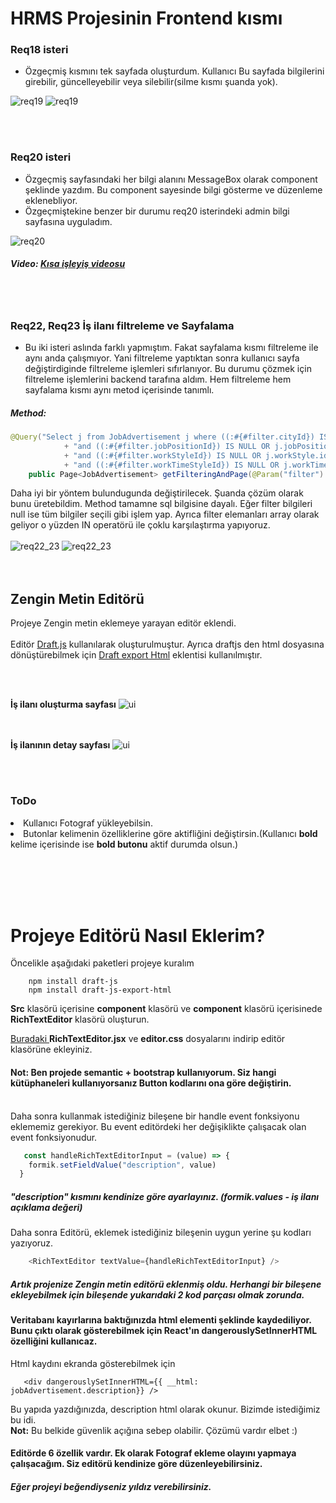 # HRMS Projesinin Frontend kısmı

### Req18 isteri
- Özgeçmiş kısmını tek sayfada oluşturdum. Kullanıcı Bu sayfada bilgilerini girebilir, güncelleyebilir veya silebilir(silme kısmı şuanda yok).

![req19](https://github.com/yasintorun/insan-kaynaklari-yonetim-sistemi/blob/Dev3/frontend/showcase/cv.PNG)
![req19](https://github.com/yasintorun/insan-kaynaklari-yonetim-sistemi/blob/Dev3/frontend/showcase/editCv.PNG)

<br>
<br>

### Req20 isteri
- Özgeçmiş sayfasındaki her bilgi alanını MessageBox olarak component şeklinde yazdım. Bu component sayesinde bilgi gösterme ve düzenleme eklenebliyor.
- Özgeçmiştekine benzer bir durumu req20 isterindeki admin bilgi sayfasına uyguladım.

![req20](https://github.com/yasintorun/insan-kaynaklari-yonetim-sistemi/blob/Dev3/frontend/showcase/Ads%C4%B1z.png)

##### Video: [Kısa işleyiş videosu](https://streamable.com/l5jirf)


<br>
<br>


### Req22, Req23 İş ilanı filtreleme ve Sayfalama
- Bu iki isteri aslında farklı yapmıştım. Fakat sayfalama kısmı filtreleme ile aynı anda çalışmıyor. Yani filtreleme yaptıktan sonra kullanıcı sayfa değiştirdiginde filtreleme işlemleri sıfırlanıyor. Bu durumu çözmek için filtreleme işlemlerini backend tarafına aldım. Hem filtreleme hem sayfalama kısmı aynı metod içerisinde tanımlı.
##### Method:
```java
@Query("Select j from JobAdvertisement j where ((:#{#filter.cityId}) IS NULL OR j.city.id IN (:#{#filter.cityId}))"
			+ "and ((:#{#filter.jobPositionId}) IS NULL OR j.jobPosition.id IN (:#{#filter.jobPositionId}))"
			+ "and ((:#{#filter.workStyleId}) IS NULL OR j.workStyle.id IN (:#{#filter.workStyleId}))"
			+ "and ((:#{#filter.workTimeStyleId}) IS NULL OR j.workTimeStyle.id IN (:#{#filter.workTimeStyleId}))")
	public Page<JobAdvertisement> getFilteringAndPage(@Param("filter") JobAdvertFilterOption filterOption, Pageable pageable);
   ```
   Daha iyi bir yöntem bulundugunda değiştirilecek. Şuanda çözüm olarak bunu üretebildim.
   Method tamamne sql bilgisine dayalı. Eğer filter bilgileri null ise tüm bilgiler seçili gibi işlem yap. Ayrıca filter elemanları array olarak geliyor o yüzden IN operatörü ile çoklu karşılaştırma yapıyoruz.
   <br><br>
   ![req22_23](https://github.com/yasintorun/insan-kaynaklari-yonetim-sistemi/blob/Dev3/frontend/showcase/isilani.PNG)
   ![req22_23](https://github.com/yasintorun/insan-kaynaklari-yonetim-sistemi/blob/Dev3/frontend/showcase/isilani2.PNG)
<br><br><br>
## Zengin Metin Editörü
Projeye Zengin metin eklemeye yarayan editör eklendi.<br><br>
Editör [Draft.js](https://draftjs.org/) kullanılarak oluşturulmuştur.
Ayrıca draftjs den html dosyasına dönüştürebilmek için [Draft export Html](https://www.npmjs.com/package/draft-js-export-html) eklentisi kullanılmıştır.

<br><br>

<strong>İş ilanı oluşturma sayfası</strong>
![ui](https://raw.githubusercontent.com/yasintorun/insan-kaynaklari-yonetim-sistemi/Dev3/frontend/editor.PNG)

<br><br>
<strong>İş ilanının detay sayfası</strong>
![ui](https://raw.githubusercontent.com/yasintorun/insan-kaynaklari-yonetim-sistemi/Dev3/frontend/output.PNG)

<br><br>

### ToDo
<li>Kullanıcı Fotograf yükleyebilsin.</li>
<li>Butonlar kelimenin özelliklerine göre aktifliğini değiştirsin.(Kullanıcı <strong>bold</strong> kelime içerisinde ise <strong>bold butonu</strong> aktif durumda olsun.)</li>

<br><br><br><br>

# Projeye Editörü Nasıl Eklerim?

Öncelikle aşağıdaki paketleri projeye kuralım 

    	npm install draft-js
    	npm install draft-js-export-html


<strong>Src</strong> klasörü içerisine <strong>component</strong> klasörü ve <strong>component</strong> klasörü içerisinede <strong>RichTextEditor</strong> klasörü oluşturun.

[Buradaki ](https://github.com/yasintorun/insan-kaynaklari-yonetim-sistemi/tree/Dev3/frontend/src/components/RichTextEditor) <strong>RichTextEditor.jsx</strong> ve <strong>editor.css</strong> dosyalarını indirip editör klasörüne ekleyiniz. 

#### Not: Ben projede semantic + bootstrap kullanıyorum. Siz hangi kütüphaneleri kullanıyorsanız Button kodlarını ona göre değiştirin.

  <br>
Daha sonra kullanmak istediğiniz bileşene bir handle event fonksiyonu eklememiz gerekiyor. Bu event editördeki her değişiklikte çalışacak olan event fonksiyonudur.

```javascript
   const handleRichTextEditorInput = (value) => {
    formik.setFieldValue("description", value)
  }
 ```
 
##### "description" kısmını kendinize göre ayarlayınız. (formik.values - iş ilanı açıklama değeri)


Daha sonra Editörü, eklemek istediğiniz bileşenin uygun yerine şu kodları yazıyoruz.
```javascript
    <RichTextEditor textValue={handleRichTextEditorInput} />
 ```

##### Artık projenize Zengin metin editörü eklenmiş oldu. Herhangi bir bileşene ekleyebilmek için bileşende yukarıdaki 2 kod parçası olmak zorunda. <br>

#### Veritabanı kayırlarına baktığınızda html elementi şeklinde kaydediliyor. Bunu çıktı olarak gösterebilmek için React'ın dangerouslySetInnerHTML özelliğini kullanıcaz.
Html kaydını ekranda gösterebilmek için
```
   <div dangerouslySetInnerHTML={{ __html: jobAdvertisement.description}} />
```
Bu yapıda yazdığınızda, description html olarak okunur. Bizimde istediğimiz bu idi. <br>
<strong>Not:</strong> Bu belkide güvenlik açığına sebep olabilir. Çözümü vardır elbet :)

#### Editörde 6 özellik vardır. Ek olarak Fotograf ekleme olayını yapmaya çalışacağım. Siz editörü kendinize göre düzenleyebilirsiniz.

##### Eğer projeyi beğendiyseniz yıldız verebilirsiniz.
